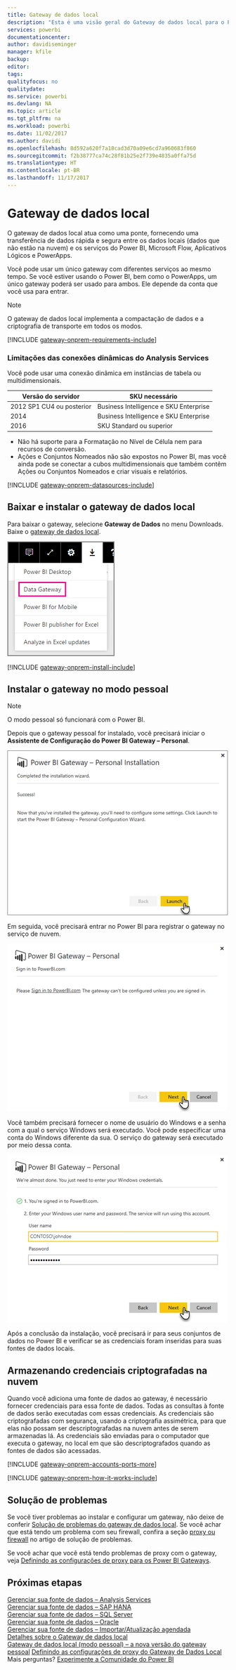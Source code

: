 ```yaml
---
title: Gateway de dados local
description: "Esta é uma visão geral do Gateway de dados local para o Power BI. É possível usar este gateway para trabalhar com fontes de dados do DirectQuery. Você também pode usar este gateway para atualizar conjuntos de dados de nuvem com dados locais."
services: powerbi
documentationcenter: 
author: davidiseminger
manager: kfile
backup: 
editor: 
tags: 
qualityfocus: no
qualitydate: 
ms.service: powerbi
ms.devlang: NA
ms.topic: article
ms.tgt_pltfrm: na
ms.workload: powerbi
ms.date: 11/02/2017
ms.author: davidi
ms.openlocfilehash: 8d592a620f7a18cad3d70a09e6cd7a960683f860
ms.sourcegitcommit: f2b38777ca74c28f81b25e2f739e4835a0ffa75d
ms.translationtype: HT
ms.contentlocale: pt-BR
ms.lasthandoff: 11/17/2017
---
```

# <a name="on-premises-data-gateway"></a>Gateway de dados local
O gateway de dados local atua como uma ponte, fornecendo uma transferência de dados rápida e segura entre os dados locais (dados que não estão na nuvem) e os serviços do Power BI, Microsoft Flow, Aplicativos Lógicos e PowerApps.

Você pode usar um único gateway com diferentes serviços ao mesmo tempo. Se você estiver usando o Power BI, bem como o PowerApps, um único gateway poderá ser usado para ambos. Ele depende da conta que você usa para entrar.

> [!NOTE]
> O gateway de dados local implementa a compactação de dados e a criptografia de transporte em todos os modos.
> 
> 

<!-- Shared Requirements Include -->
[!INCLUDE [gateway-onprem-requirements-include](./includes/gateway-onprem-requirements-include.md)]

### <a name="limitations-of-analysis-services-live-connections"></a>Limitações das conexões dinâmicas do Analysis Services
Você pode usar uma conexão dinâmica em instâncias de tabela ou multidimensionais.

| **Versão do servidor** | **SKU necessário** |
| --- | --- |
| 2012 SP1 CU4 ou posterior |Business Intelligence e SKU Enterprise |
| 2014 |Business Intelligence e SKU Enterprise |
| 2016 |SKU Standard ou superior |

* Não há suporte para a Formatação no Nível de Célula nem para recursos de conversão.
* Ações e Conjuntos Nomeados não são expostos no Power BI, mas você ainda pode se conectar a cubos multidimensionais que também contêm Ações ou Conjuntos Nomeados e criar visuais e relatórios.

<!-- Shared Install steps Include -->
[!INCLUDE [gateway-onprem-datasources-include](./includes/gateway-onprem-datasources-include.md)]

## <a name="download-and-install-the-on-premises-data-gateway"></a>Baixar e instalar o gateway de dados local
Para baixar o gateway, selecione **Gateway de Dados** no menu Downloads. Baixe o [gateway de dados local](http://go.microsoft.com/fwlink/?LinkID=820925).

![](media/service-gateway-onprem/powerbi-download-data-gateway.png)

<!-- Shared Install steps Include -->
[!INCLUDE [gateway-onprem-install-include](./includes/gateway-onprem-install-include.md)]

## <a name="install-the-gateway-in-personal-mode"></a>Instalar o gateway no modo pessoal
> [!NOTE]
> O modo pessoal só funcionará com o Power BI.
> 
> 

Depois que o gateway pessoal for instalado, você precisará iniciar o **Assistente de Configuração do Power BI Gateway – Personal**.

![](media/service-gateway-onprem/personal-gateway-launch-configuration.png)

Em seguida, você precisará entrar no Power BI para registrar o gateway no serviço de nuvem.

![](media/service-gateway-onprem/personal-gateway-signin.png)

Você também precisará fornecer o nome de usuário do Windows e a senha com a qual o serviço Windows será executado. Você pode especificar uma conta do Windows diferente da sua. O serviço do gateway será executado por meio dessa conta.

![](media/service-gateway-onprem/personal-gateway-windows-service.png)

Após a conclusão da instalação, você precisará ir para seus conjuntos de dados no Power BI e verificar se as credenciais foram inseridas para suas fontes de dados locais.

<a name="credentials"></a>

## <a name="storing-encrypted-credentials-in-the-cloud"></a>Armazenando credenciais criptografadas na nuvem
Quando você adiciona uma fonte de dados ao gateway, é necessário fornecer credenciais para essa fonte de dados. Todas as consultas à fonte de dados serão executadas com essas credenciais. As credenciais são criptografadas com segurança, usando a criptografia assimétrica, para que elas não possam ser descriptografadas na nuvem antes de serem armazenadas lá. As credenciais são enviadas para o computador que executa o gateway, no local em que são descriptografados quando as fontes de dados são acessadas.

<!-- Account and Port information -->
[!INCLUDE [gateway-onprem-accounts-ports-more](./includes/gateway-onprem-accounts-ports-more.md)]

<!-- How the gateway works -->
[!INCLUDE [gateway-onprem-how-it-works-include](./includes/gateway-onprem-how-it-works-include.md)]

## <a name="troubleshooting"></a>Solução de problemas
Se você tiver problemas ao instalar e configurar um gateway, não deixe de conferir [Solução de problemas do gateway de dados local](service-gateway-onprem-tshoot.md). Se você achar que está tendo um problema com seu firewall, confira a seção [proxy ou firewall](service-gateway-onprem-tshoot.md#firewall-or-proxy) no artigo de solução de problemas.

Se você achar que você está tendo problemas de proxy com o gateway, veja [Definindo as configurações de proxy para os Power BI Gateways](service-gateway-proxy.md).

## <a name="next-steps"></a>Próximas etapas
[Gerenciar sua fonte de dados – Analysis Services](service-gateway-enterprise-manage-ssas.md)  
[Gerenciar sua fonte de dados – SAP HANA](service-gateway-enterprise-manage-sap.md)  
[Gerenciar sua fonte de dados – SQL Server](service-gateway-enterprise-manage-sql.md)  
[Gerenciar sua fonte de dados – Oracle](service-gateway-onprem-manage-oracle.md)  
[Gerenciar sua fonte de dados – Importar/Atualização agendada](service-gateway-enterprise-manage-scheduled-refresh.md)  
[Detalhes sobre o Gateway de dados local](service-gateway-onprem-indepth.md)  
[Gateway de dados local (modo pessoal) – a nova versão do gateway pessoal](service-gateway-personal-mode.md)
[Definindo as configurações de proxy do Gateway de Dados Local](service-gateway-proxy.md)  
Mais perguntas? [Experimente a Comunidade do Power BI](http://community.powerbi.com/)

